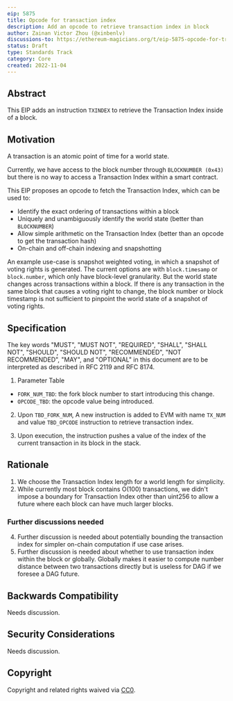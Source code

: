 ```yaml
---
eip: 5875
title: Opcode for transaction index
description: Add an opcode to retrieve transaction index in block
author: Zainan Victor Zhou (@xinbenlv)
discussions-to: https://ethereum-magicians.org/t/eip-5875-opcode-for-transaction-number-in-a-block/11612
status: Draft
type: Standards Track
category: Core
created: 2022-11-04
---
```


## Abstract

This EIP adds an instruction `TXINDEX` to retrieve the Transaction Index inside of a block.

## Motivation

A transaction is an atomic point of time for a world state.

Currently, we have access to the block number through `BLOCKNUMBER (0x43)` but there is no way to access a Transaction Index within a smart contract.

This EIP proposes an opcode to fetch the Transaction Index, which can be used to:

* Identify the exact ordering of transactions within a block
* Uniquely and unambiguously identify the world state (better than `BLOCKNUMBER`)
* Allow simple arithmetic on the Transaction Index (better than an opcode to get the transaction hash)
* On-chain and off-chain indexing and snapshotting

An example use-case is snapshot weighted voting, in which a snapshot of voting rights is generated. The current options are with `block.timesamp` or `block.number`, which only have block-level granularity. But the world state changes across transactions within a block. If there is any transaction in the same block that causes a voting right to change, the block number or block timestamp is not sufficient to pinpoint the world state of a snapshot of voting rights.

## Specification

The key words "MUST", "MUST NOT", "REQUIRED", "SHALL", "SHALL NOT", "SHOULD", "SHOULD NOT", "RECOMMENDED", "NOT RECOMMENDED", "MAY", and "OPTIONAL" in this document are to be interpreted as described in RFC 2119 and RFC 8174.

1. Parameter Table

* `FORK_NUM_TBD`: the fork block number to start introducing this change.
* `OPCODE_TBD`: the opcode value being introduced.

2. Upon `TBD_FORK_NUM`, A new instruction is added to EVM with name `TX_NUM` and value `TBD_OPCODE` instruction to retrieve transaction index.

3. Upon execution, the instruction pushes a value of the index of the current transaction in its block in the stack.

## Rationale

1. We choose the Transaction Index length for a world length for simplicity.
2. While currently most block contains O(100) transactions, we didn't impose a boundary for Transaction Index other than uint256 to allow
a future where each block can have much larger blocks.

### Further discussions needed

4. Further discussion is needed about potentially bounding the transaction index for simpler on-chain computation if use case arises.
5. Further discussion is needed about whether to use transaction index within the block or globally. Globally makes it easier to compute number distance between two transactions directly but is useless for DAG
if we foresee a DAG future.

## Backwards Compatibility

Needs discussion.

## Security Considerations

Needs discussion.

## Copyright

Copyright and related rights waived via [CC0](../LICENSE.md).
